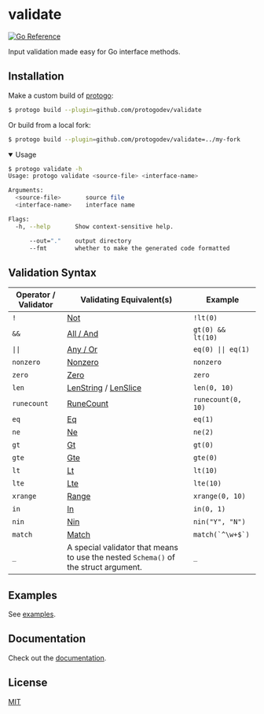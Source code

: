 # validate

[![Go Reference](https://pkg.go.dev/badge/github.com/protogodev/validate/vulndb.svg)][1]

Input validation made easy for Go interface methods.


## Installation

Make a custom build of [protogo](https://github.com/protogodev/protogo):

```bash
$ protogo build --plugin=github.com/protogodev/validate
```

Or build from a local fork:

```bash
$ protogo build --plugin=github.com/protogodev/validate=../my-fork
```

<details open>
  <summary> Usage </summary>

```bash
$ protogo validate -h
Usage: protogo validate <source-file> <interface-name>

Arguments:
  <source-file>       source file
  <interface-name>    interface name

Flags:
  -h, --help       Show context-sensitive help.

      --out="."    output directory
      --fmt        whether to make the generated code formatted
```
</details>


## Validation Syntax


| Operator / Validator | Validating Equivalent(s)                                                                                                                                    | Example            |
|----------------------|-------------------------------------------------------------------------------------------------------------------------------------------------------------|--------------------|
| `!`                  | [Not](https://pkg.go.dev/github.com/RussellLuo/validating/v3#Not)                                                                                           | `!lt(0)`           |
| `&&`                 | [All / And](https://pkg.go.dev/github.com/RussellLuo/validating/v3#All)                                                                                     | `gt(0) && lt(10)`  | 
| `\|\|`               | [Any / Or](https://pkg.go.dev/github.com/RussellLuo/validating/v3#Any)                                                                                      | `eq(0) \|\| eq(1)` |
| `nonzero`            | [Nonzero](https://pkg.go.dev/github.com/RussellLuo/validating/v3#Nonzero)                                                                                   | `nonzero`          | 
| `zero`               | [Zero](https://pkg.go.dev/github.com/RussellLuo/validating/v3#Zero)                                                                                         | `zero`             | 
| `len`                | [LenString](https://pkg.go.dev/github.com/RussellLuo/validating/v3#LenString) / [LenSlice](https://pkg.go.dev/github.com/RussellLuo/validating/v3#LenSlice) | `len(0, 10)`       | 
| `runecount`          | [RuneCount](https://pkg.go.dev/github.com/RussellLuo/validating/v3#RuneCount)                                                                               | `runecount(0, 10)` |
| `eq`                 | [Eq](https://pkg.go.dev/github.com/RussellLuo/validating/v3#Eq)                                                                                             | `eq(1)`            |
| `ne`                 | [Ne](https://pkg.go.dev/github.com/RussellLuo/validating/v3#Ne)                                                                                             | `ne(2)`            |
| `gt`                 | [Gt](https://pkg.go.dev/github.com/RussellLuo/validating/v3#Gt)                                                                                             | `gt(0)`            |
| `gte`                | [Gte](https://pkg.go.dev/github.com/RussellLuo/validating/v3#Gte)                                                                                           | `gte(0)`           |
| `lt`                 | [Lt](https://pkg.go.dev/github.com/RussellLuo/validating/v3#Lt)                                                                                             | `lt(10)`           |
| `lte`                | [Lte](https://pkg.go.dev/github.com/RussellLuo/validating/v3#Lte)                                                                                           | `lte(10)`          |
| `xrange`             | [Range](https://pkg.go.dev/github.com/RussellLuo/validating/v3#Range)                                                                                       | `xrange(0, 10)`    |
| `in`                 | [In](https://pkg.go.dev/github.com/RussellLuo/validating/v3#In)                                                                                             | `in(0, 1)`         |
| `nin`                | [Nin](https://pkg.go.dev/github.com/RussellLuo/validating/v3#Nin)                                                                                           | `nin("Y", "N")`    |
| `match`              | [Match](https://pkg.go.dev/github.com/RussellLuo/validating/v3#Match)                                                                                       | ``match(`^\w+$`)`` |
| `_`                  | A special validator that means to use the nested `Schema()` of the struct argument.                                                                         | `_`                |


## Examples

See [examples](examples).


## Documentation

Check out the [documentation][1].


## License

[MIT](LICENSE)


[1]: https://pkg.go.dev/github.com/protogodev/validate
